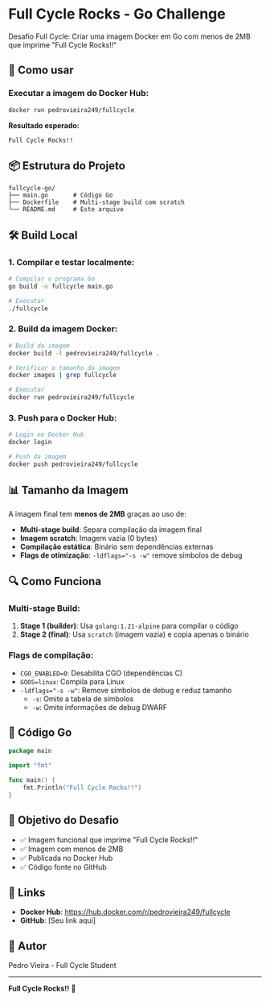 # Full Cycle Rocks - Go Challenge

Desafio Full Cycle: Criar uma imagem Docker em Go com menos de 2MB que imprime "Full Cycle Rocks!!"

## 🚀 Como usar

### Executar a imagem do Docker Hub:

```bash
docker run pedrovieira249/fullcycle
```

**Resultado esperado:**
```
Full Cycle Rocks!!
```

## 📦 Estrutura do Projeto

```
fullcycle-go/
├── main.go       # Código Go
├── Dockerfile    # Multi-stage build com scratch
└── README.md     # Este arquivo
```

## 🛠️ Build Local

### 1. Compilar e testar localmente:

```bash
# Compilar o programa Go
go build -o fullcycle main.go

# Executar
./fullcycle
```

### 2. Build da imagem Docker:

```bash
# Build da imagem
docker build -t pedrovieira249/fullcycle .

# Verificar o tamanho da imagem
docker images | grep fullcycle

# Executar
docker run pedrovieira249/fullcycle
```

### 3. Push para o Docker Hub:

```bash
# Login no Docker Hub
docker login

# Push da imagem
docker push pedrovieira249/fullcycle
```

## 📊 Tamanho da Imagem

A imagem final tem **menos de 2MB** graças ao uso de:
- **Multi-stage build**: Separa compilação da imagem final
- **Imagem scratch**: Imagem vazia (0 bytes)
- **Compilação estática**: Binário sem dependências externas
- **Flags de otimização**: `-ldflags="-s -w"` remove símbolos de debug

## 🔍 Como Funciona

### Multi-stage Build:

1. **Stage 1 (builder)**: Usa `golang:1.21-alpine` para compilar o código
2. **Stage 2 (final)**: Usa `scratch` (imagem vazia) e copia apenas o binário

### Flags de compilação:

- `CGO_ENABLED=0`: Desabilita CGO (dependências C)
- `GOOS=linux`: Compila para Linux
- `-ldflags="-s -w"`: Remove símbolos de debug e reduz tamanho
  - `-s`: Omite a tabela de símbolos
  - `-w`: Omite informações de debug DWARF

## 📝 Código Go

```go
package main

import "fmt"

func main() {
    fmt.Println("Full Cycle Rocks!!")
}
```

## 🎯 Objetivo do Desafio

- ✅ Imagem funcional que imprime "Full Cycle Rocks!!"
- ✅ Imagem com menos de 2MB
- ✅ Publicada no Docker Hub
- ✅ Código fonte no GitHub

## 🔗 Links

- **Docker Hub**: https://hub.docker.com/r/pedrovieira249/fullcycle
- **GitHub**: [Seu link aqui]

## 👤 Autor

Pedro Vieira - Full Cycle Student

---

**Full Cycle Rocks!!** 🚀